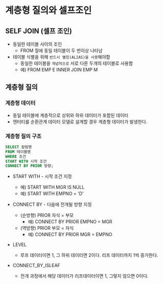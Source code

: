 # 계층형 질의와 셀프조인

## SELF JOIN (셀프 조인)
- 동일한 테이블 사이의 조인
  - FROM 절에 동일 테이블이 두 번이상 나타남
- 테이블 식별을 위해 `반드시 별칭(ALIAS)을 사용`해야함
  - 동일한 테이블을 `개념적으로` 서로 다른 두개의 테이블로 사용함
  - 예) FROM EMP E INNER JOIN EMP M

## 계층형 질의

### 계층형 데이터
- 동일 테이블에 계층적으로 상위와 하위 데이터가 포함된 데이터
- 엔터티를 순환관계 데이터 모델로 설계할 경우 계층형 데이터가 발생한다.

### 계층형 질의 구조
```sql
SELECT 칼럼명
FROM 테이블명
WHERE 조건
START WITH 시작 조건
CONNECT BY PRIOR 방향;
```
- START WITH - 시작 조건 지정
  - 예) START WITH MGR IS NULL
  - 예) START WITH EMPNO = 'D'

- CONNECT BY - 다음에 전개될 방향 지정
  - (순방향) PRIOR 자식 = 부모
    - 예) CONNECT BY PRIOR EMPNO = MGR
  - (역방향) PRIOR 부모 = 자식
    - 예) CONNECT BY PRIOR MGR = EMPNO

- LEVEL
  - 루프 데이터이면 1, 그 하위 데이터면 2이다. 리프 데이터까지 1씩 증가한다.

- CONNECT_BY_ISLEAF
  - 전개 과정에서 해당 데이터가 리프데이터이면 1, 그렇지 않으면 0이다.
